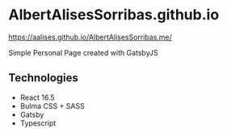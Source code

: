 # AlbertAlisesSorribas.github.io

https://aalises.github.io/AlbertAlisesSorribas.me/

Simple Personal Page created with GatsbyJS

## Technologies ##

- React 16.5
- Bulma CSS + SASS
- Gatsby
- Typescript